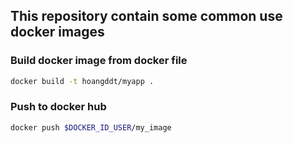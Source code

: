 ## This repository contain some common use docker images

### Build docker image from docker file

``` sh
docker build -t hoangddt/myapp .
```

### Push to docker hub

``` sh
docker push $DOCKER_ID_USER/my_image
```
